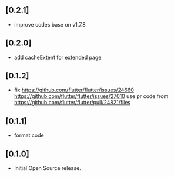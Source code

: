 ## [0.2.1]

*  improve codes base on v1.7.8

## [0.2.0]

*  add cacheExtent for extended page

## [0.1.2]
*   fix https://github.com/flutter/flutter/issues/24660
        https://github.com/flutter/flutter/issues/27010
     use pr code from https://github.com/flutter/flutter/pull/24821/files
  
## [0.1.1]

* format code

## [0.1.0]

* Initial Open Source release.
